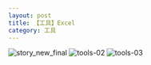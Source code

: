 ```yaml
---
layout: post
title: 【工具】Excel
category: 工具
---
```

![story_new_final](http://rfbyhtcfm.hd-bkt.clouddn.com/img/story_new_final_0322.png)
![tools-02](http://rfbyhtcfm.hd-bkt.clouddn.com/img/tools-2.png)
![tools-03](http://rfbyhtcfm.hd-bkt.clouddn.com/img/tools-3.png)



  




